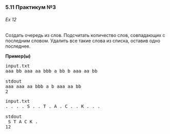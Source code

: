 ﻿### 5.11 Практикум №3

###### Ex 12

Создать очередь из слов. Подсчитать количество слов, совпадающих с последним словом. Удалить все такие слова из списка, оставив одно последнее.

**Пример(ы)**

<pre>input.txt
aaa bb aaa aa bbb a bb b aaa aa bb

stdout
aaa aaa aa bbb a b aaa aa bb
2</pre>

<pre>input.txt
. . . . S . . T . A . C . . K . . .

stdout
 S T A C K .
12</pre>

